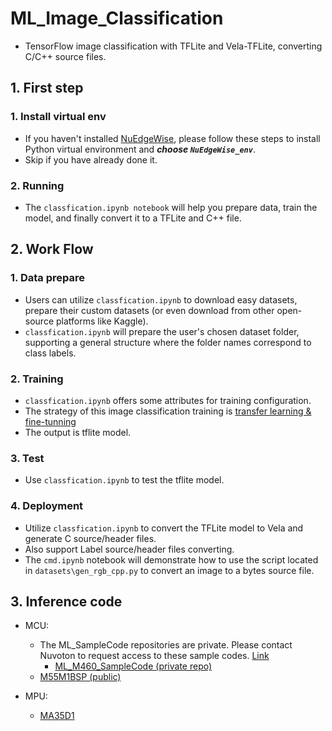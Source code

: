 # ML_Image_Classification
- TensorFlow image classification with TFLite and Vela-TFLite, converting C/C++ source files.
## 1. First step
### 1. Install virtual env  
- If you haven't installed [NuEdgeWise](https://github.com/OpenNuvoton/NuEdgeWise), please follow these steps to install Python virtual environment and ***choose `NuEdgeWise_env`***.
- Skip if you have already done it.
### 2. Running
- The `classfication.ipynb notebook` will help you prepare data, train the model, and finally convert it to a TFLite and C++ file.

## 2. Work Flow
### 1. Data prepare
- Users can utilize `classfication.ipynb` to download easy datasets, prepare their custom datasets (or even download from other open-source platforms like Kaggle).
- `classfication.ipynb` will prepare the user's chosen dataset folder, supporting a general structure where the folder names correspond to class labels.

### 2. Training
- `classfication.ipynb` offers some attributes for training configuration.
- The strategy of this image classification training is [transfer learning & fine-tunning](https://www.tensorflow.org/tutorials/images/transfer_learning)
- The output is tflite model.

### 3. Test
- Use `classfication.ipynb` to test the tflite model.

### 4. Deployment
- Utilize `classfication.ipynb` to convert the TFLite model to Vela and generate C source/header files.
- Also support Label source/header files converting.
- The `cmd.ipynb` notebook will demonstrate how to use the script located in `datasets\gen_rgb_cpp.py` to convert an image to a bytes source file.

## 3. Inference code
- MCU:
    - The ML_SampleCode repositories are private. Please contact Nuvoton to request access to these sample codes. [Link](https://www.nuvoton.com/ai/contact-us/)
        - [ML_M460_SampleCode (private repo)](https://github.com/OpenNuvoton/ML_M460_SampleCode)
    - [M55M1BSP (public)](https://github.com/OpenNuvoton/M55M1BSP/tree/master/SampleCode/MachineLearning)
      
- MPU:
    - [MA35D1](https://github.com/OpenNuvoton/MA35D1_Linux_Applications/tree/master/machine_learning)

